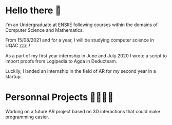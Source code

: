 # Hello there :wave:

I'm an Undergraduate at ENSIIE following courses within the domains of Computer Science and Mathematics.

From 15/08/2021 and for a year, I will be studying computer science in UQAC 🇨🇦 !  

As a part of my first year internship in June and July 2020 I wrote a script to import proofs from Logipedia to Agda in Deducteam.  

Luckily, I landed an internship in the field of AR for my second year in a startup.  

# Personnal Projects :steam_locomotive::railway_car::railway_car::railway_car:
 
Working on a future AR project based on 3D interactions that could make programming easier.  
